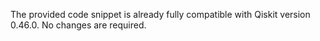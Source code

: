 The provided code snippet is already fully compatible with Qiskit version 0.46.0. No changes are required.